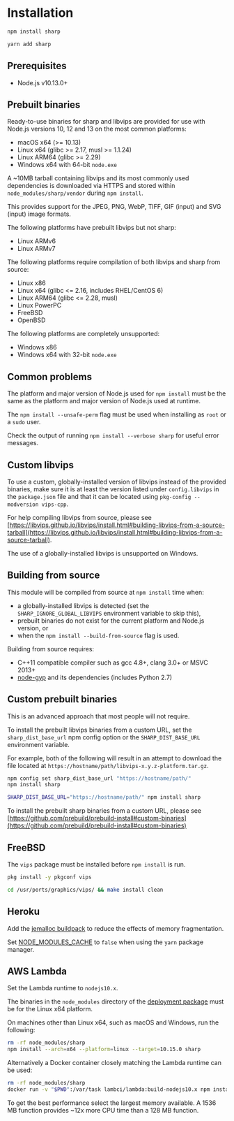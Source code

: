 # Installation

```sh
npm install sharp
```

```sh
yarn add sharp
```

## Prerequisites

* Node.js v10.13.0+

## Prebuilt binaries

Ready-to-use binaries for sharp and libvips are provided for use with
Node.js versions 10, 12 and 13 on the most common platforms:

* macOS x64 (>= 10.13)
* Linux x64 (glibc >= 2.17, musl >= 1.1.24)
* Linux ARM64 (glibc >= 2.29)
* Windows x64 with 64-bit `node.exe`

A ~10MB tarball containing libvips and its most commonly used dependencies
is downloaded via HTTPS and stored within `node_modules/sharp/vendor` during `npm install`.

This provides support for the
JPEG, PNG, WebP, TIFF, GIF (input) and SVG (input) image formats.

The following platforms have prebuilt libvips but not sharp:

* Linux ARMv6
* Linux ARMv7

The following platforms require compilation of both libvips and sharp from source:

* Linux x86
* Linux x64 (glibc <= 2.16, includes RHEL/CentOS 6)
* Linux ARM64 (glibc <= 2.28, musl)
* Linux PowerPC
* FreeBSD
* OpenBSD

The following platforms are completely unsupported:

* Windows x86
* Windows x64 with 32-bit `node.exe`

## Common problems

The platform and major version of Node.js used for `npm install`
must be the same as the platform and major version of Node.js used at runtime.

The `npm install --unsafe-perm` flag must be used when installing as `root` or a `sudo` user.

Check the output of running `npm install --verbose sharp` for useful error messages.

## Custom libvips

To use a custom, globally-installed version of libvips instead of the provided binaries,
make sure it is at least the version listed under `config.libvips` in the `package.json` file
and that it can be located using `pkg-config --modversion vips-cpp`.

For help compiling libvips from source, please see
[https://libvips.github.io/libvips/install.html#building-libvips-from-a-source-tarball](https://libvips.github.io/libvips/install.html#building-libvips-from-a-source-tarball).

The use of a globally-installed libvips is unsupported on Windows.

## Building from source

This module will be compiled from source at `npm install` time when:

* a globally-installed libvips is detected (set the `SHARP_IGNORE_GLOBAL_LIBVIPS` environment variable to skip this),
* prebuilt binaries do not exist for the current platform and Node.js version, or
* when the `npm install --build-from-source` flag is used.

Building from source requires:

* C++11 compatible compiler such as gcc 4.8+, clang 3.0+ or MSVC 2013+
* [node-gyp](https://github.com/nodejs/node-gyp#installation) and its dependencies (includes Python 2.7)

## Custom prebuilt binaries

This is an advanced approach that most people will not require.

To install the prebuilt libvips binaries from a custom URL,
set the `sharp_dist_base_url` npm config option
or the `SHARP_DIST_BASE_URL` environment variable.

For example, both of the following will result in an attempt to download the file located at
`https://hostname/path/libvips-x.y.z-platform.tar.gz`.

```sh
npm config set sharp_dist_base_url "https://hostname/path/"
npm install sharp
```

```sh
SHARP_DIST_BASE_URL="https://hostname/path/" npm install sharp
```

To install the prebuilt sharp binaries from a custom URL, please see
[https://github.com/prebuild/prebuild-install#custom-binaries](https://github.com/prebuild/prebuild-install#custom-binaries)

## FreeBSD

The `vips` package must be installed before `npm install` is run.

```sh
pkg install -y pkgconf vips
```

```sh
cd /usr/ports/graphics/vips/ && make install clean
```

## Heroku

Add the
[jemalloc buildpack](https://github.com/gaffneyc/heroku-buildpack-jemalloc)
to reduce the effects of memory fragmentation.

Set
[NODE_MODULES_CACHE](https://devcenter.heroku.com/articles/nodejs-support#cache-behavior)
to `false` when using the `yarn` package manager.

## AWS Lambda

Set the Lambda runtime to `nodejs10.x`.

The binaries in the `node_modules` directory of the
[deployment package](https://docs.aws.amazon.com/lambda/latest/dg/nodejs-create-deployment-pkg.html)
must be for the Linux x64 platform.

On machines other than Linux x64, such as macOS and Windows, run the following:

```sh
rm -rf node_modules/sharp
npm install --arch=x64 --platform=linux --target=10.15.0 sharp
```

Alternatively a Docker container closely matching the Lambda runtime can be used:

```sh
rm -rf node_modules/sharp
docker run -v "$PWD":/var/task lambci/lambda:build-nodejs10.x npm install sharp
```

To get the best performance select the largest memory available.
A 1536 MB function provides ~12x more CPU time than a 128 MB function.
